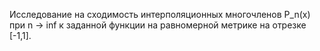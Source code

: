 Исследование на сходимость интерполяционных многочленов P_n(x) при n -> inf к заданной функции на равномерной метрике на отрезке [-1,1].

